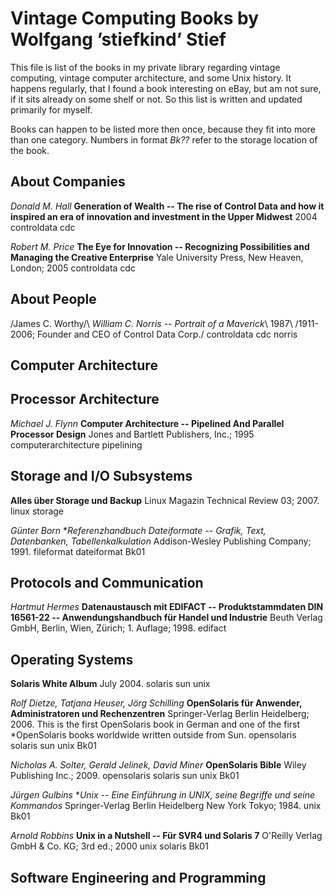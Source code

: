 # Vintage Computing Books by Wolfgang ’stiefkind’ Stief #

This file is list of the books in my private library regarding vintage
computing, vintage computer architecture, and some Unix history. It
happens regularly, that I found a book interesting on eBay, but am not
sure, if it sits already on some shelf or not. So this list is written
and updated primarily for myself.

Books can happen to be listed more then once, because they fit into
more than one category. Numbers in format *Bk??* refer to the storage
location of the book.


## About Companies ##

*Donald M. Hall*
**Generation of Wealth -- The rise of Control Data and how it inspired an era of innovation and investment in the Upper Midwest**
2004
controldata cdc

*Robert M. Price*
**The Eye for Innovation -- Recognizing Possibilities and Managing the Creative Enterprise**
Yale University Press, New Heaven, London; 2005
controldata cdc


## About People ##

/James C. Worthy/\\
*William C. Norris -- Portrait of a Maverick*\\
1987\\
/1911-2006; Founder and CEO of Control Data Corp./
controldata cdc norris


## Computer Architecture ##


## Processor Architecture ##

*Michael J. Flynn*
**Computer Architecture -- Pipelined And Parallel Processor Design**
Jones and Bartlett Publishers, Inc.; 1995
computerarchitecture pipelining




## Storage and I/O Subsystems ##


**Alles über Storage und Backup**
Linux Magazin Technical Review 03; 2007.
linux storage

*Günter Born*
**Referenzhandbuch Dateiformate -- Grafik, Text, Datenbanken,
*Tabellenkalkulation**
Addison-Wesley Publishing Company; 1991.
fileformat dateiformat
Bk01



## Protocols and Communication ##

*Hartmut Hermes*
**Datenaustausch mit EDIFACT -- Produktstammdaten DIN 16561-22 -- Anwendungshandbuch für Handel und Industrie**
Beuth Verlag GmbH, Berlin, Wien, Zürich; 1. Auflage; 1998.
edifact


## Operating Systems ##

**Solaris White Album**
July 2004.
solaris sun unix


*Rolf Dietze, Tatjana Heuser, Jörg Schilling*
**OpenSolaris für Anwender, Administratoren und Rechenzentren**
Springer-Verlag Berlin Heidelberg; 2006.
This is the first OpenSolaris book in German and one of the first
*OpenSolaris books worldwide written outside from Sun.
opensolaris solaris sun unix
Bk01

*Nicholas A. Solter, Gerald Jelinek, David Miner*
**OpenSolaris Bible**
Wiley Publishing Inc.; 2009.
opensolaris solaris sun unix
Bk01

*Jürgen Gulbins*
**Unix -- Eine Einführung in UNIX, seine Begriffe und seine
*Kommandos**
Springer-Verlag Berlin Heidelberg New York Tokyo; 1984.
unix
Bk01

*Arnold Robbins*
**Unix in a Nutshell -- Für SVR4 und Solaris 7**
O'Reilly Verlag GmbH & Co. KG; 3rd ed.; 2000
unix solaris
Bk01



## Software Engineering and Programming ##

